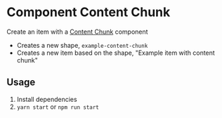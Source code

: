 # Component Content Chunk

Create an item with a [Content Chunk](https://crystallize.com/learn/concepts/pim/structural-component/content-chunk) component

- Creates a new shape, `example-content-chunk`
- Creates a new item based on the shape, "Example item with content chunk"

## Usage

1. Install dependencies
2. `yarn start` or `npm run start`
